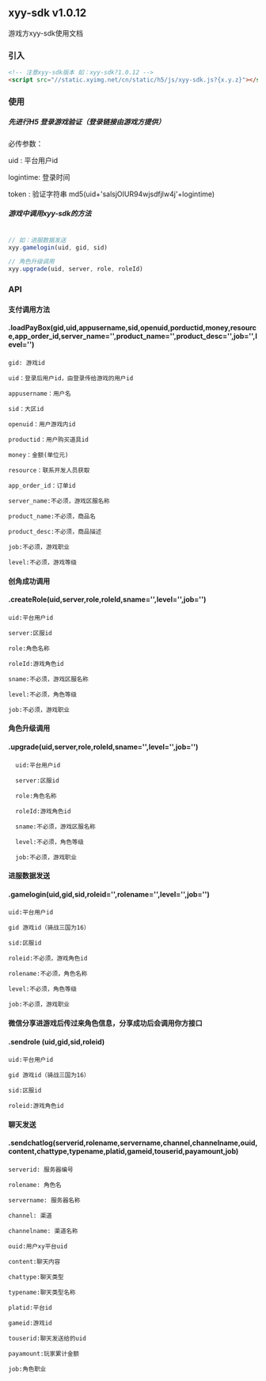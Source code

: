 ## xyy-sdk v1.0.12

游戏方xyy-sdk使用文档

### 引入
```html
<!-- 注意xyy-sdk版本 如：xyy-sdk?1.0.12 -->
<script src="//static.xyimg.net/cn/static/h5/js/xyy-sdk.js?{x.y.z}"></script>
```

### 使用
##### 先进行H5 登录游戏验证（登录链接由游戏方提供）

必传参数：

uid : 平台用户id

logintime: 登录时间

token : 验证字符串 md5(uid+'salsjOIUR94wjsdfjlw4j'+logintime)

##### 游戏中调用xyy-sdk的方法
```js

// 如：进服数据发送
xyy.gamelogin(uid, gid, sid)

// 角色升级调用
xyy.upgrade(uid, server, role, roleId)


```


### API

#### 支付调用方法

#### .loadPayBox(gid,uid,appusername,sid,openuid,porductid,money,resource,app_order_id,server_name='',product_name='',product_desc='',job='',level='')

    gid: 游戏id

    uid：登录后用户id，由登录传给游戏的用户id

    appusername：用户名

    sid：大区id

    openuid：用户游戏内id

    productid：用户购买道具id

    money：金额(单位元)

    resource：联系开发人员获取

    app_order_id：订单id
    
    server_name:不必须，游戏区服名称
    
    product_name:不必须，商品名
    
    product_desc:不必须，商品描述
    
    job:不必须，游戏职业
    
    level:不必须，游戏等级
    
    

#### 创角成功调用

#### .createRole(uid,server,role,roleId,sname='',level='',job='')

    uid:平台用户id

    server:区服id

    role:角色名称

    roleId:游戏角色id

    sname:不必须，游戏区服名称

    level:不必须，角色等级
    
    job:不必须，游戏职业

#### 角色升级调用

#### .upgrade(uid,server,role,roleId,sname='',level='',job='')

      uid:平台用户id

      server:区服id

      role:角色名称

      roleId:游戏角色id

      sname:不必须，游戏区服名称

      level:不必须，角色等级
      
      job:不必须，游戏职业

#### 进服数据发送

#### .gamelogin(uid,gid,sid,roleid='',rolename='',level='',job='')

    uid:平台用户id

    gid 游戏id（骑战三国为16）

    sid:区服id
    
    roleid:不必须，游戏角色id
    
    rolename:不必须，角色名称
    
    level:不必须，角色等级
    
    job:不必须，游戏职业

#### 微信分享进游戏后传过来角色信息，分享成功后会调用你方接口

#### .sendrole (uid,gid,sid,roleid) 

    uid:平台用户id

    gid 游戏id（骑战三国为16）

    sid:区服id

    roleid:游戏角色id

#### 聊天发送

#### .sendchatlog(serverid,rolename,servername,channel,channelname,ouid,content,chattype,typename,platid,gameid,touserid,payamount,job)

    serverid: 服务器编号

    rolename: 角色名

    servername: 服务器名称

    channel: 渠道

    channelname: 渠道名称

    ouid:用户xy平台uid

    content:聊天内容

    chattype:聊天类型

    typename:聊天类型名称

    platid:平台id

    gameid:游戏id

    touserid:聊天发送给的uid

    payamount:玩家累计金额

    job:角色职业

